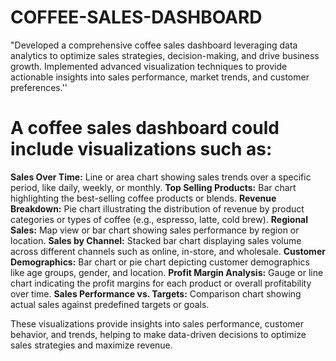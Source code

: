 # COFFEE-SALES-DASHBOARD
"Developed a comprehensive coffee sales dashboard leveraging data analytics to optimize sales strategies, decision-making, and drive business growth. Implemented advanced visualization techniques to provide actionable insights into sales performance, market trends, and customer preferences.'' 

# A coffee sales dashboard could include visualizations such as:

**Sales Over Time:** Line or area chart showing sales trends over a specific period, like daily, weekly, or monthly.
**Top Selling Products:** Bar chart highlighting the best-selling coffee products or blends.
**Revenue Breakdown:** Pie chart illustrating the distribution of revenue by product categories or types of coffee (e.g., espresso, latte, cold brew).
**Regional Sales:** Map view or bar chart showing sales performance by region or location.
**Sales by Channel:** Stacked bar chart displaying sales volume across different channels such as online, in-store, and wholesale.
**Customer Demographics:** Bar chart or pie chart depicting customer demographics like age groups, gender, and location.
**Profit Margin Analysis:** Gauge or line chart indicating the profit margins for each product or overall profitability over time.
**Sales Performance vs. Targets:** Comparison chart showing actual sales against predefined targets or goals.

These visualizations provide insights into sales performance, customer behavior, and trends, helping to make data-driven decisions to optimize sales strategies and maximize revenue.

